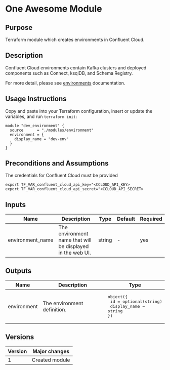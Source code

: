 # One Awesome Module

## Purpose

Terraform module which creates environments in Confluent Cloud.

## Description

Confluent Cloud environments contain Kafka clusters and deployed components such as Connect, ksqlDB, and Schema
Registry.

For more detail, please
see [environments](https://docs.confluent.io/cloud/current/access-management/hierarchy/cloud-environments.html)
documentation.

## Usage Instructions

Copy and paste into your Terraform configuration, insert or update the
variables, and run `terraform init`:

```
module "dev_environment" {
  source      = "./modules/environment"
  environment = {
    display_name = "dev-env"
  }
}
```

## Preconditions and Assumptions

The credentials for Confluent Cloud must be provided

```
export TF_VAR_confluent_cloud_api_key="<CCLOUD_API_KEY>
export TF_VAR_confluent_cloud_api_secret="<CCLOUD_API_SECRET>
```

## Inputs

| Name             | Description                                                | Type   | Default | Required |
|------------------|------------------------------------------------------------|--------| ------- | -------- |
| environment_name | The environment name that will be displayed in the web UI. | string | - | yes |

## Outputs

| Name             | Description                 | Type                                                                               |
|------------------|-----------------------------|------------------------------------------------------------------------------------|
| environment | The environment definition. | <pre>object({<br/>  id = optional(string)<br/>  display_name = string<br/>})</pre> |

## Versions

| Version | Major changes |
| ------- | ------------- |
| 1     | Created module |
